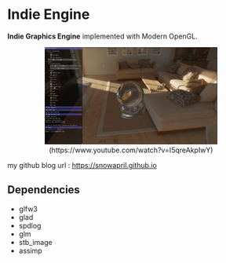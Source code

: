 # Indie Engine 

**Indie Graphics Engine** implemented with Modern OpenGL.

<center>
<img src=./IndieEngine.jpg width=70%></img>
(https://www.youtube.com/watch?v=I5qreAkpIwY)
</center>

my github blog url : https://snowapril.github.io

## Dependencies
* glfw3
* glad
* spdlog
* glm
* stb_image
* assimp
